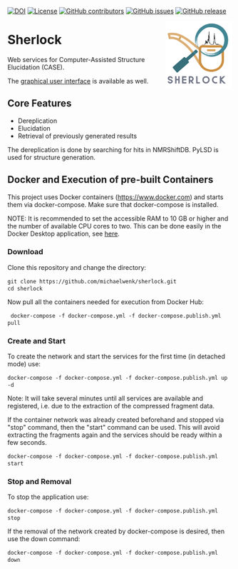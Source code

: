 [![DOI](https://zenodo.org/badge/315139777.svg)](https://zenodo.org/badge/latestdoi/315139777) [![License](https://img.shields.io/badge/License-MIT%202.0-blue.svg)](https://opensource.org/licenses/MIt)
[![GitHub contributors](https://img.shields.io/github/contributors/michaelwenk/sherlock.svg)](https://github.com/michaelwenk/sherlock/graphs/contributors/) [![GitHub issues](https://img.shields.io/github/issues/michaelwenk/sherlock.svg)](https://github.com/michaelwenk/sherlock/issues/) [![GitHub release](https://img.shields.io/github/release/michaelwenk/sherlock.svg)](https://github.com/michaelwenk/sherlock/releases/)

<img width="150" alt="sherlock-logo" src="public/Sherlock.png" align="right">

# Sherlock
Web services for Computer-Assisted Structure Elucidation (CASE).

The [graphical user interface](https://github.com/michaelwenk/sherlock-frontend) is available as well.

## Core  Features
- Dereplication
- Elucidation
- Retrieval of previously generated results 

The dereplication is done by searching for hits in NMRShiftDB. 
PyLSD is used for structure generation. 
<!---
See [Dependencies](#dependencies) section.
-->

## Docker and Execution of pre-built Containers
This project uses Docker containers (https://www.docker.com) and starts them via docker-compose. Make sure that docker-compose is installed.

NOTE: It is recommended to set the accessible RAM to 10 GB or higher and the number of available CPU cores to two. This can be done easily in the Docker Desktop application, see [here](/public/Docker_settings.png).


### Download
Clone this repository and change the directory:
 
    git clone https://github.com/michaelwenk/sherlock.git
    cd sherlock

Now pull all the containers needed for execution from Docker Hub:

     docker-compose -f docker-compose.yml -f docker-compose.publish.yml pull

### Create and Start
To create the network and start the services for the first time (in detached mode) use:

    docker-compose -f docker-compose.yml -f docker-compose.publish.yml up -d

Note: It will take several minutes until all services are available and registered, i.e. due to the extraction of the compressed fragment data.

If the container network was already created beforehand and stopped via "stop" command, then the "start" command can be used. 
This will avoid extracting the fragments again and the services should be ready within a few seconds.

    docker-compose -f docker-compose.yml -f docker-compose.publish.yml start

### Stop and Removal
To stop the application use:

    docker-compose -f docker-compose.yml -f docker-compose.publish.yml stop

If the removal of the network created by docker-compose is desired, then use the down command:

    docker-compose -f docker-compose.yml -f docker-compose.publish.yml down

<!---
## Self Compilation and Dependencies

### Compilation
CASEkit (https://github.com/michaelwenk/casekit) has to be downloaded and compiled beforehand.

Now add the jar file to the local Maven repository by following command:

(note: replace "PATH/TO/CASEKIT-JAR-WITH-DEPENDENCIES" by the path to previously built CASEkit jar):

    mvn install:install-file -Dfile=PATH/TO/CASEKIT-JAR-WITH-DEPENDENCIES -DgroupId=org.openscience -DartifactId=casekit -Dversion=1.0 -Dpackaging=jar

Clone this repository:

    git clone https://github.com/michaelwenk/sherlock.git

Change the directory and build all the .jar files needed for this project using the build shell script:

    cd sherlock
    sh buildJars.sh

### Dependencies
Some services rely on specific software or file dependencies which has to be downloaded and put into certain places.
#### PyLSD
For the structure generation part PyLSD (http://eos.univ-reims.fr/LSD/JmnSoft/PyLSD/) is needed.
PyLSD can be downloaded from http://eos.univ-reims.fr/LSD/JmnSoft/PyLSD/INSTALL.html.

Extract and rename the new PyLSD folder to "PyLSD", if needed.

Now put the PyLSD folder into 

    backend/sherlock-pylsd/data/lsd/

In case custom filters are desired to use one can create a folder "filters" in

    backend/sherlock-pylsd/data/lsd/

and put the custom filters there. The system will use them automatically.

For more details about LSD and defining substructures and filters see http://eos.univ-reims.fr/LSD/MANUAL_ENG.html#SSTR .

#### NMRShiftDB
For the dereplication, automatic hybridization detection und chemical shift prediction via HOSE codes the NMRShiftDB (https://nmrshiftdb.nmr.uni-koeln.de) is required.

Download the "nmrshiftdb2withsignals.sd" from https://sourceforge.net/projects/nmrshiftdb2/files/data/ and copy it into 

    backend/sherlock-db-service-dataset/data/nmrshiftdb/

and rename the file to "nmrshiftdb.sdf". 

### Docker and Application Start/Stop
This project uses Docker containers (https://www.docker.com) and starts them via docker-compose. Make sure that docker-compose is installed.

#### Build
To build the container images use the following command:

    docker-compose -f docker-compose.yml -f docker-compose.production.yml build

#### Start 
To start this application (in detached mode) use

    docker-compose -f docker-compose.yml -f docker-compose.production.yml up -d

Note: It can take a few minutes until all services are available and registered.

#### Stop
To stop this application use

    docker-compose -f docker-compose.yml -f docker-compose.production.yml down

### Docker Container and Data Preparation/Persistence
The databases for datasets and hybridizations have to be filled when starting the application the first time.

After that procedure, the container database contents are stored in the "data/db" subdirectory of each "db-instance" service.
That enables the persistence of database content to access the data whenever the database services are restarting.

#### Dataset
For dataset creation and insertion use:

    curl -X POST -i 'http://localhost:8081/sherlock-db-service-dataset/replaceAll?nuclei=13C'

This will fill-in datasets with 13C spectra only. If multiple nuclei are desired, 
then this could be done by adding them separated by comma, e.g. 13C, 15N: 

    curl -X POST -i 'http://localhost:8081/sherlock-db-service-dataset/replaceAll?nuclei=13C,15N'

One can then check the number of datasets:

    curl -X GET -i 'http://localhost:8081/sherlock-db-service-dataset/count' 

#### Statistics
As for datasets we need to build the hybridization and connectivity statistics and can decide which nuclei to consider:

    curl -X POST -i 'http://localhost:8081/sherlock-db-service-statistics/hybridization/replaceAll?nuclei=13C'
    curl -X POST -i 'http://localhost:8081/sherlock-db-service-statistics/connectivity/replaceAll?nuclei=13C'


To check the number of hybridization/connectivity entries:

    curl -X GET -i 'http://localhost:8081/sherlock-db-service-statistics/hybridization/count'
    curl -X GET -i 'http://localhost:8081/sherlock-db-service-statistics/connectivity/count'

#### HOSE Codes
One needs to insert the HOSE code information as well:

    curl -X POST -i 'http://localhost:8081/sherlock-db-service-hosecode/replaceAll?nuclei=13C&maxSphere=6'

To check the number of HOSE code entries:

    curl -X GET -i 'http://localhost:8081/sherlock-db-service-hosecode/count'

For spectra prediction a map of HOSE code and assigned statistics is needed. 
Due to this one now needs to execute following command to store such map in a shared volume:

    curl -X GET -i 'http://localhost:8081/sherlock-db-service-hosecode/saveAllAsMap'

-->

